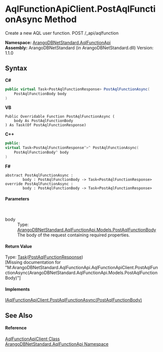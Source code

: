# AqlFunctionApiClient.PostAqlFunctionAsync Method 
 

Create a new AQL user function. POST /_api/aqlfunction

**Namespace:**&nbsp;<a href="9e7a61c2-48d3-6f6b-39e9-eee0bd305b09">ArangoDBNetStandard.AqlFunctionApi</a><br />**Assembly:**&nbsp;ArangoDBNetStandard (in ArangoDBNetStandard.dll) Version: 1.1.0

## Syntax

**C#**<br />
``` C#
public virtual Task<PostAqlFunctionResponse> PostAqlFunctionAsync(
	PostAqlFunctionBody body
)
```

**VB**<br />
``` VB
Public Overridable Function PostAqlFunctionAsync ( 
	body As PostAqlFunctionBody
) As Task(Of PostAqlFunctionResponse)
```

**C++**<br />
``` C++
public:
virtual Task<PostAqlFunctionResponse^>^ PostAqlFunctionAsync(
	PostAqlFunctionBody^ body
)
```

**F#**<br />
``` F#
abstract PostAqlFunctionAsync : 
        body : PostAqlFunctionBody -> Task<PostAqlFunctionResponse> 
override PostAqlFunctionAsync : 
        body : PostAqlFunctionBody -> Task<PostAqlFunctionResponse> 
```


#### Parameters
&nbsp;<dl><dt>body</dt><dd>Type: <a href="a7142139-d1ee-81a0-3277-5ed0f70acb8c">ArangoDBNetStandard.AqlFunctionApi.Models.PostAqlFunctionBody</a><br />The body of the request containing required properties.</dd></dl>

#### Return Value
Type: <a href="https://docs.microsoft.com/dotnet/api/system.threading.tasks.task-1" target="_blank" rel="noopener noreferrer">Task</a>(<a href="02064605-63f0-323a-b25b-2e44b0c34f90">PostAqlFunctionResponse</a>)<br />\[Missing <returns> documentation for "M:ArangoDBNetStandard.AqlFunctionApi.AqlFunctionApiClient.PostAqlFunctionAsync(ArangoDBNetStandard.AqlFunctionApi.Models.PostAqlFunctionBody)"\]

#### Implements
<a href="d523ac17-cdf9-5367-0715-ed1bba7f8301">IAqlFunctionApiClient.PostAqlFunctionAsync(PostAqlFunctionBody)</a><br />

## See Also


#### Reference
<a href="93a70d3e-43eb-c1f0-6613-b8427d240577">AqlFunctionApiClient Class</a><br /><a href="9e7a61c2-48d3-6f6b-39e9-eee0bd305b09">ArangoDBNetStandard.AqlFunctionApi Namespace</a><br />